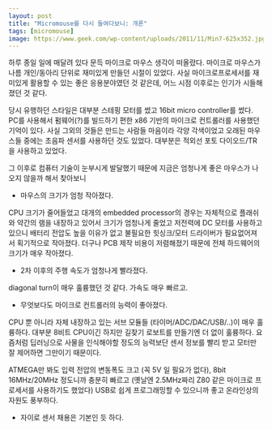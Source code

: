 ```yaml
---
layout: post
title: "Micromouse를 다시 들여다보니: 개론"
tags: [micromouse]
image: https://www.geek.com/wp-content/uploads/2011/11/Min7-625x352.jpg
---
```


하루 종일 일에 매달려 있다 문득 마이크로 마우스 생각이 떠올랐다. 마이크로 마우스가 나름 개인/동아리 단위로 재미있게 만들던 시절이 있었다. 사실 마이크로프로세서를 재미있게 활용할 수 있는 좋은 응용분야였던 것 같은데, 어느 시점 이후로는 인기가 시들해졌던 것 같다.

당시 유행하던 스타일은 대부분 스테핑 모터를 썼고 16bit micro controller를 썼다. PC를 사용해서 펌웨어(?)를 빌드하기 편한 x86 기반의 마이크로 컨트롤러를 사용했던 기억이 있다. 사실 그외의 것들은 만드는 사람들 마음이라 각양 각색이었고 오래된 마우스들 중에는 초음파 센서를 사용하던 것도 있었다. 대부분은 적외선 포토 다이오드/TR을 사용하고 있었다.

그 이후로 컴퓨터 기술이 눈부시게 발달했기 때문에 지금은 엄청나게 좋은 마우스가 나오지 않을까 해서 찾아보니 

- 마우스의 크기가 엄청 작아졌다. 
 
CPU 크기가 줄어들었고 대개의 embedded processor의 경우는 자체적으로 플래쉬와 약간의 램을 내장하고 있어서 크기가 엄청나게 줄었고 저전력에 DC 모터를 사용하고 있으니 배터리 전압도 높을 이유가 없고 불필요한 힛싱크/모터 드라이버가 필요없어져서 획기적으로 작아졌다. 더구나 PCB 제작 비용이 저렴해졌기 때문에 전체 하드웨어의 크기가 매우 작아졌다.

- 2차 이후의 주행 속도가 엄청나게 빨라졌다.

diagonal turn이 매우 훌륭했던 것 같다. 가속도 매우 빠르고.

- 무엇보다도 마이크로 컨트롤러의 능력이 좋아졌다. 
  
CPU 뿐 아니라 자체 내장하고 있는 서브 모듈들 (타이머/ADC/DAC/USB/..)이 매우 훌륭하다. 대부분 8비트 CPU이긴 하지만 길찾기 로보트를 만들기엔 더 없이 훌륭하다. 요즘처럼 딥러닝으로 사물을 인식해야할 정도의 능력보단 센서 정보를 빨리 받고 모터만 잘 제어하면 그만이기 때문이다.

ATMEGA만 봐도 입력 전압의 변동폭도 크고 (꼭 5V 일 필요가 없다), 8bit 16MHz/20MHz 정도니까 충분히 빠르고 (옛날엔 2.5MHz짜리 Z80 같은 마이크로 프로세서를 사용하기도 했었다) USB로 쉽게 프로그래밍할 수 있으니까 좋고 온라인상의 자원도 풍부하다.

- 자이로 센서 채용은 기본인 듯 하다.

